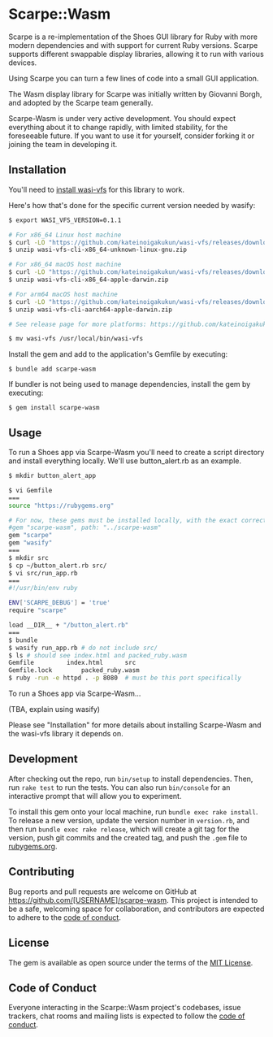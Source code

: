 # Scarpe::Wasm

Scarpe is a re-implementation of the Shoes GUI library for Ruby with more modern dependencies and with support for current Ruby versions. Scarpe supports different swappable display libraries, allowing it to run with various devices.

Using Scarpe you can turn a few lines of code into a small GUI application.

The Wasm display library for Scarpe was initially written by Giovanni Borgh, and adopted by the Scarpe team generally.

Scarpe-Wasm is under very active development. You should expect everything about it to change rapidly, with limited stability, for the foreseeable future. If you want to use it for yourself, consider forking it or joining the team in developing it.

## Installation

You'll need to [install wasi-vfs](https://github.com/kateinoigakukun/wasi-vfs#installation) for this library to work.

Here's how that's done for the specific current version needed by wasify:

``` bash
$ export WASI_VFS_VERSION=0.1.1

# For x86_64 Linux host machine
$ curl -LO "https://github.com/kateinoigakukun/wasi-vfs/releases/download/v${WASI_VFS_VERSION}/wasi-vfs-cli-x86_64-unknown-linux-gnu.zip"
$ unzip wasi-vfs-cli-x86_64-unknown-linux-gnu.zip

# For x86_64 macOS host machine
$ curl -LO "https://github.com/kateinoigakukun/wasi-vfs/releases/download/v${WASI_VFS_VERSION}/wasi-vfs-cli-x86_64-apple-darwin.zip"
$ unzip wasi-vfs-cli-x86_64-apple-darwin.zip

# For arm64 macOS host machine
$ curl -LO "https://github.com/kateinoigakukun/wasi-vfs/releases/download/v${WASI_VFS_VERSION}/wasi-vfs-cli-aarch64-apple-darwin.zip"
$ unzip wasi-vfs-cli-aarch64-apple-darwin.zip

# See release page for more platforms: https://github.com/kateinoigakukun/wasi-vfs/releases

$ mv wasi-vfs /usr/local/bin/wasi-vfs
```

Install the gem and add to the application's Gemfile by executing:

    $ bundle add scarpe-wasm

If bundler is not being used to manage dependencies, install the gem by executing:

    $ gem install scarpe-wasm

## Usage

To run a Shoes app via Scarpe-Wasm you'll need to create a script directory and install everything locally. We'll use button_alert.rb as an example.

``` bash
$ mkdir button_alert_app

$ vi Gemfile
===
source "https://rubygems.org"

# For now, these gems must be installed locally, with the exact correct version
#gem "scarpe-wasm", path: "../scarpe-wasm"
gem "scarpe"
gem "wasify"
===
$ mkdir src
$ cp ~/button_alert.rb src/
$ vi src/run_app.rb
===
#!/usr/bin/env ruby

ENV['SCARPE_DEBUG'] = 'true'
require "scarpe"

load __DIR__ + "/button_alert.rb"
===
$ bundle
$ wasify run_app.rb # do not include src/
$ ls # should see index.html and packed_ruby.wasm
Gemfile         index.html      src
Gemfile.lock        packed_ruby.wasm
$ ruby -run -e httpd . -p 8080  # must be this port specifically
```

To run a Shoes app via Scarpe-Wasm...

(TBA, explain using wasify)

Please see "Installation" for more details about installing Scarpe-Wasm and the wasi-vfs library it depends on.

## Development

After checking out the repo, run `bin/setup` to install dependencies. Then, run `rake test` to run the tests. You can also run `bin/console` for an interactive prompt that will allow you to experiment.

To install this gem onto your local machine, run `bundle exec rake install`. To release a new version, update the version number in `version.rb`, and then run `bundle exec rake release`, which will create a git tag for the version, push git commits and the created tag, and push the `.gem` file to [rubygems.org](https://rubygems.org).

## Contributing

Bug reports and pull requests are welcome on GitHub at https://github.com/[USERNAME]/scarpe-wasm. This project is intended to be a safe, welcoming space for collaboration, and contributors are expected to adhere to the [code of conduct](https://github.com/[USERNAME]/scarpe-wasm/blob/main/CODE_OF_CONDUCT.md).

## License

The gem is available as open source under the terms of the [MIT License](https://opensource.org/licenses/MIT).

## Code of Conduct

Everyone interacting in the Scarpe::Wasm project's codebases, issue trackers, chat rooms and mailing lists is expected to follow the [code of conduct](https://github.com/[USERNAME]/scarpe-wasm/blob/main/CODE_OF_CONDUCT.md).
